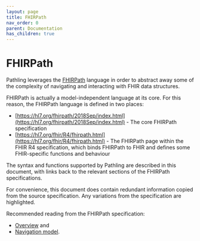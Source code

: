```yaml
---
layout: page
title: FHIRPath
nav_order: 0
parent: Documentation
has_children: true
---
```


# FHIRPath

Pathling leverages the [FHIRPath](https://hl7.org/fhirpath/2018Sep/index.html)
language in order to abstract away some of the complexity of navigating and
interacting with FHIR data structures.

FHIRPath is actually a model-independent language at its core. For this reason,
the FHIRPath language is defined in two places:

- [https://hl7.org/fhirpath/2018Sep/index.html](https://hl7.org/fhirpath/2018Sep/index.html) -
  The core FHIRPath specification
- [https://hl7.org/fhir/R4/fhirpath.html](https://hl7.org/fhir/R4/fhirpath.html) -
  The FHIRPath page within the FHIR R4 specification, which binds FHIRPath to
  FHIR and defines some FHIR-specific functions and behaviour

The syntax and functions supported by Pathling are described in this document,
with links back to the relevant sections of the FHIRPath specifications.

For convenience, this document does contain redundant information copied from
the source specification. Any variations from the specification are highlighted.

Recommended reading from the FHIRPath specification:

- [Overview](https://hl7.org/fhirpath/2018Sep/index.html#overview) and
- [Navigation model](https://hl7.org/fhirpath/2018Sep/index.html#navigation-model).
